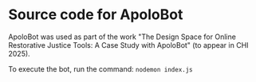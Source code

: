 <h1>Source code for ApoloBot</h1>

ApoloBot was used as part of the work "The Design Space for Online Restorative Justice Tools: A Case Study with ApoloBot" (to appear in CHI 2025).

To execute the bot, run the command: ```nodemon index.js```
